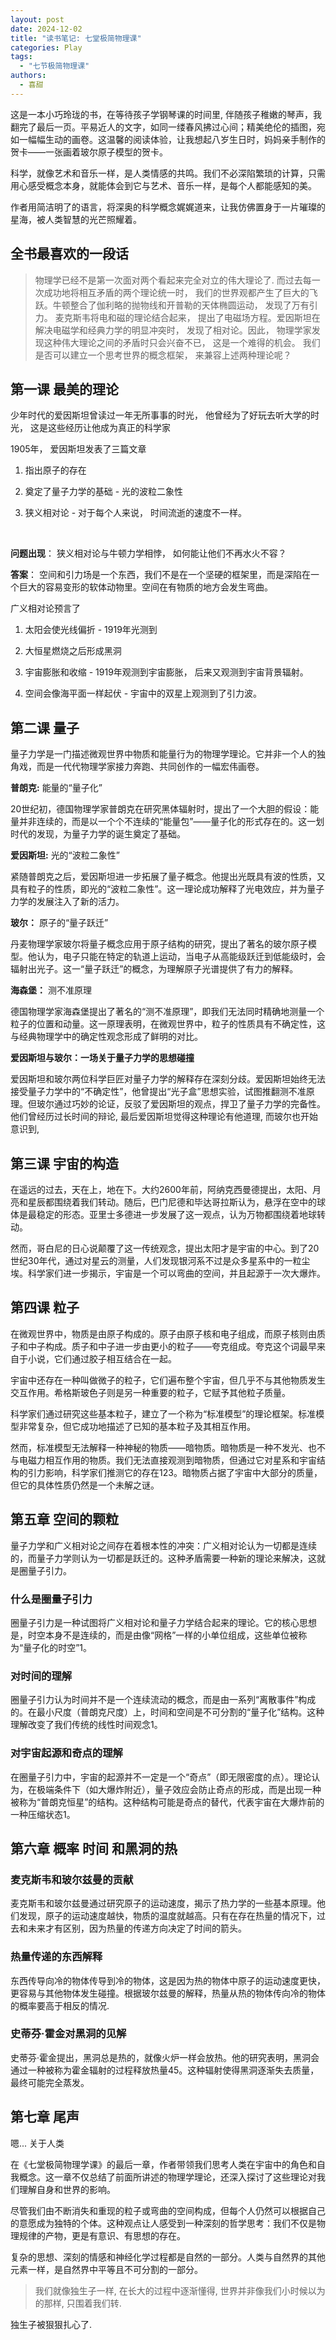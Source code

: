 ```yaml
---
layout: post
date: 2024-12-02
title: "读书笔记: 七堂极简物理课"
categories: Play
tags:
  - "七节极简物理课"
authors: 
  - 喜甜
---
```





这是一本小巧玲珑的书，在等待孩子学钢琴课的时间里, 伴随孩子稚嫩的琴声，我翻完了最后一页。平易近人的文字，如同一缕春风拂过心间；精美绝伦的插图，宛如一幅幅生动的画卷。这温馨的阅读体验，让我想起八岁生日时，妈妈亲手制作的贺卡——一张画着玻尔原子模型的贺卡。

科学，就像艺术和音乐一样，是人类情感的共鸣。我们不必深陷繁琐的计算，只需用心感受概念本身，就能体会到它与艺术、音乐一样，是每个人都能感知的美。

作者用简洁明了的语言，将深奥的科学概念娓娓道来，让我仿佛置身于一片璀璨的星海，被人类智慧的光芒照耀着。

## 全书最喜欢的一段话
> 物理学已经不是第一次面对两个看起来完全对立的伟大理论了. 而过去每一次成功地将相互矛盾的两个理论统一时， 我们的世界观都产生了巨大的飞跃。牛顿整合了伽利略的抛物线和开普勒的天体椭圆运动， 发现了万有引力。 麦克斯韦将电和磁的理论结合起来， 提出了电磁场方程。爱因斯坦在解决电磁学和经典力学的明显冲突时， 发现了相对论。因此， 物理学家发现这种伟大理论之间的矛盾时只会兴奋不已， 这是一个难得的机会。 我们是否可以建立一个思考世界的概念框架， 来兼容上述两种理论呢？

## 第一课 最美的理论

少年时代的爱因斯坦曾读过一年无所事事的时光， 他曾经为了好玩去听大学的时光， 这是这些经历让他成为真正的科学家



1905年， 爱因斯坦发表了三篇文章

1. 指出原子的存在

2. 奠定了量子力学的基础 - 光的波粒二象性

3. 狭义相对论 - 对于每个人来说， 时间流逝的速度不一样。

   



**问题出现**： 狭义相对论与牛顿力学相悖， 如何能让他们不再水火不容？

**答案**： 空间和引力场是一个东西，我们不是在一个坚硬的框架里，而是深陷在一个巨大的容易变形的软体动物里。空间在有物质的地方会发生弯曲。

广义相对论预言了

1. 太阳会使光线偏折 - 1919年光测到

2. 大恒星燃烧之后形成黑洞

3. 宇宙膨胀和收缩 - 1919年观测到宇宙膨胀， 后来又观测到宇宙背景辐射。

4. 空间会像海平面一样起伏 - 宇宙中的双星上观测到了引力波。



## 第二课 量子

量子力学是一门描述微观世界中物质和能量行为的物理学理论。它并非一个人的独角戏，而是一代代物理学家接力奔跑、共同创作的一幅宏伟画卷。

**普朗克:** 能量的“量子化”

20世纪初，德国物理学家普朗克在研究黑体辐射时，提出了一个大胆的假设：能量并非连续的，而是以一个个不连续的“能量包”——量子化的形式存在的。这一划时代的发现，为量子力学的诞生奠定了基础。

**爱因斯坦:** 光的“波粒二象性”

紧随普朗克之后，爱因斯坦进一步拓展了量子概念。他提出光既具有波的性质，又具有粒子的性质，即光的“波粒二象性”。这一理论成功解释了光电效应，并为量子力学的发展注入了新的活力。

**玻尔：** 原子的“量子跃迁”

丹麦物理学家玻尔将量子概念应用于原子结构的研究，提出了著名的玻尔原子模型。他认为，电子只能在特定的轨道上运动，当电子从高能级跃迁到低能级时，会辐射出光子。这一“量子跃迁”的概念，为理解原子光谱提供了有力的解释。

**海森堡：** 测不准原理

德国物理学家海森堡提出了著名的“测不准原理”，即我们无法同时精确地测量一个粒子的位置和动量。这一原理表明，在微观世界中，粒子的性质具有不确定性，这与经典物理学中的确定性观念形成了鲜明的对比。

**爱因斯坦与玻尔：一场关于量子力学的思想碰撞**

爱因斯坦和玻尔两位科学巨匠对量子力学的解释存在深刻分歧。爱因斯坦始终无法接受量子力学中的“不确定性”，他曾提出“光子盒”思想实验，试图推翻测不准原理。但玻尔通过巧妙的论证，反驳了爱因斯坦的观点，捍卫了量子力学的完备性。他们曾经历过长时间的辩论, 最后爱因斯坦觉得这种理论有他道理, 而玻尔也开始意识到,



## 第三课 宇宙的构造

在遥远的过去，天在上，地在下。大约2600年前，阿纳克西曼德提出，太阳、月亮和星辰都围绕着我们转动。随后，巴门尼德和毕达哥拉斯认为，悬浮在空中的球体是最稳定的形态。亚里士多德进一步发展了这一观点，认为万物都围绕着地球转动。

然而，哥白尼的日心说颠覆了这一传统观念，提出太阳才是宇宙的中心。到了20世纪30年代，通过对星云的测量，人们发现银河系不过是众多星系中的一粒尘埃。科学家们进一步揭示，宇宙是一个可以弯曲的空间，并且起源于一次大爆炸。



## 第四课 粒子

在微观世界中，物质是由原子构成的。原子由原子核和电子组成，而原子核则由质子和中子构成。质子和中子进一步由更小的粒子——夸克组成。夸克这个词最早来自于小说，它们通过胶子相互结合在一起。

宇宙中还存在一种叫做微子的粒子，它们遍布整个宇宙，但几乎不与其他物质发生交互作用。希格斯玻色子则是另一种重要的粒子，它赋予其他粒子质量。

科学家们通过研究这些基本粒子，建立了一个称为“标准模型”的理论框架。标准模型非常复杂，但它成功地描述了已知的基本粒子及其相互作用。

然而，标准模型无法解释一种神秘的物质——暗物质。暗物质是一种不发光、也不与电磁力相互作用的物质。我们无法直接观测到暗物质，但通过它对星系和宇宙结构的引力影响，科学家们推测它的存在123。暗物质占据了宇宙中大部分的质量，但它的具体性质仍然是一个未解之谜。



## 第五章 空间的颗粒

量子力学和广义相对论之间存在着根本性的冲突：广义相对论认为一切都是连续的，而量子力学则认为一切都是跃迁的。这种矛盾需要一种新的理论来解决，这就是圈量子引力。

### 什么是圈量子引力

圈量子引力是一种试图将广义相对论和量子力学结合起来的理论。它的核心思想是，时空本身不是连续的，而是由像“网格”一样的小单位组成，这些单位被称为“量子化的时空”1。

### 对时间的理解

圈量子引力认为时间并不是一个连续流动的概念，而是由一系列“离散事件”构成的。在最小尺度（普朗克尺度）上，时间和空间是不可分割的“量子化”结构。这种理解改变了我们传统的线性时间观念1。

### 对宇宙起源和奇点的理解

在圈量子引力中，宇宙的起源并不一定是一个“奇点”（即无限密度的点）。理论认为，在极端条件下（如大爆炸附近），量子效应会防止奇点的形成，而是出现一种被称为“普朗克恒星”的结构。这种结构可能是奇点的替代，代表宇宙在大爆炸前的一种压缩状态1。





## 第六章 概率 时间 和黑洞的热

### 麦克斯韦和玻尔兹曼的贡献
麦克斯韦和玻尔兹曼通过研究原子的运动速度，揭示了热力学的一些基本原理。他们发现，原子的运动速度越快，物质的温度就越高。只有在存在热量的情况下，过去和未来才有区别，因为热量的传递方向决定了时间的箭头。

### 热量传递的东西解释

东西传导向冷的物体传导到冷的物体，这是因为热的物体中原子的运动速度更快，更容易与其他物体发生碰撞。根据玻尔兹曼的解释，热量从热的物体传向冷的物体的概率要高于相反的情况.

### 史蒂芬·霍金对黑洞的见解

史蒂芬·霍金提出，黑洞总是热的，就像火炉一样会放热。他的研究表明，黑洞会通过一种被称为霍金辐射的过程释放热量45。这种辐射使得黑洞逐渐失去质量，最终可能完全蒸发。



## 第七章 尾声

嗯... 关于人类


在《七堂极简物理学课》的最后一章，作者带领我们思考人类在宇宙中的角色和自我概念。这一章不仅总结了前面所讲述的物理学理论，还深入探讨了这些理论对我们理解自身和世界的影响。

尽管我们由不断消失和重现的粒子或弯曲的空间构成，但每个人仍然可以根据自己的意愿成为独特的个体。这种观点让人感受到一种深刻的哲学思考：我们不仅是物理规律的产物，更是有意识、有思想的存在。

复杂的思想、深刻的情感和神经化学过程都是自然的一部分。人类与自然界的其他元素一样，是自然界中平等且不可分割的一部分。


> 我们就像独生子一样, 在长大的过程中逐渐懂得, 世界并非像我们小时候以为的那样, 只围着我们转.



独生子被狠狠扎心了.



